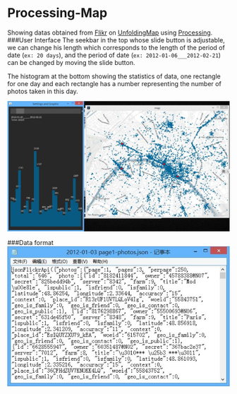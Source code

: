 # Processing-Map
Showing datas obtained from [Flikr](https://www.flickr.com/) on [UnfoldingMap](http://unfoldingmaps.org/) using [Processing](https://processing.org/).
###User Interface
The seekbar in the top whose slide button is adjustable, we can change his length which corresponds to the length of the period of date (`ex: 20 days`), and the period of date (`ex: 2012-01-06___2012-02-21`) can be changed by moving the slide button.

The histogram at the bottom showing the statistics of data, one rectangle for one day and each rectangle has a number representing the number of photos taken in this day.

![image](https://github.com/ZENG-Yuhao/Processing-Map/blob/master/screenshots/ui.png)

###Data format
![image](https://github.com/ZENG-Yuhao/Processing-Map/blob/master/screenshots/data.jpg)
